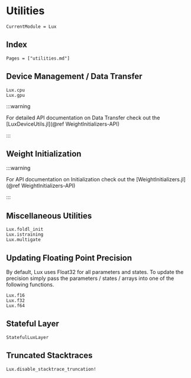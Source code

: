 # Utilities

```@meta
CurrentModule = Lux
```

## Index

```@index
Pages = ["utilities.md"]
```

## Device Management / Data Transfer

```@docs
Lux.cpu
Lux.gpu
```

:::warning

For detailed API documentation on Data Transfer check out the
[LuxDeviceUtils.jl](@ref WeightInitializers-API)

:::

## Weight Initialization

:::warning

For API documentation on Initialization check out the
[WeightInitializers.jl](@ref WeightInitializers-API)

:::

## Miscellaneous Utilities

```@docs
Lux.foldl_init
Lux.istraining
Lux.multigate
```

## Updating Floating Point Precision

By default, Lux uses Float32 for all parameters and states. To update the precision
simply pass the parameters / states / arrays into one of the following functions.

```@docs
Lux.f16
Lux.f32
Lux.f64
```

## Stateful Layer

```@docs
StatefulLuxLayer
```


## Truncated Stacktraces

```@docs
Lux.disable_stacktrace_truncation!
```
